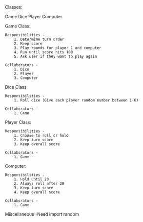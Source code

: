 Classes:

Game
Dice
Player
Computer

Game Class:

    Responsibilities -
        1. Determine turn order
        2. Keep score
        3. Play rounds for player 1 and computer
        4. Run until score hits 100
        5. Ask user if they want to play again

    Collaborators - 
        1. Dice
        2. Player
        3. Computer

Dice Class:

    Responsibilities -
        1. Roll dice (Give each player random number between 1-6)

    Collaborators - 
        1. Game

Player Class:

    Responsibilities - 
        1. Choose to roll or hold
        2. Keep turn score
        3. Keep overall score

    Collaborators - 
        1. Game

Computer:

    Responsibilities - 
        1. Hold until 20
        2. Always roll after 20
        3. Keep turn score
        4. Keep overall score

    Collaborators - 
        1. Game

Miscellaneous 
-Need import random
                    
